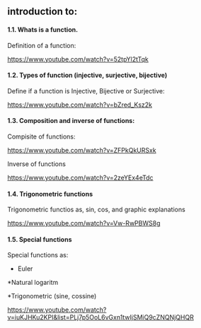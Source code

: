 ## introduction to:

#### 1.1. Whats is a function.

Definition of a function:

https://www.youtube.com/watch?v=52tpYl2tTqk

#### 1.2. Types of function (injective, surjective, bijective)

Define if a function is Injective, Bijective or Surjective:

https://www.youtube.com/watch?v=bZred_Ksz2k

#### 1.3. Composition and inverse of functions: 

Compisite of functions:

https://www.youtube.com/watch?v=ZFPkQkURSxk

Inverse of functions

https://www.youtube.com/watch?v=2zeYEx4eTdc

#### 1.4. Trigonometric functions

Trigonometric functios as, sin, cos, and graphic explanations

https://www.youtube.com/watch?v=Vw-RwPBWS8g

#### 1.5. Special functions

Special functions as:

  * Euler
  
  *Natural logaritm
  
  *Trigonometric (sine, cossine)
  
  https://www.youtube.com/watch?v=iuKJHKu2KPI&list=PLj7p5OoL6vGxn1twIjSMiQ9cZNQNjQHQR
